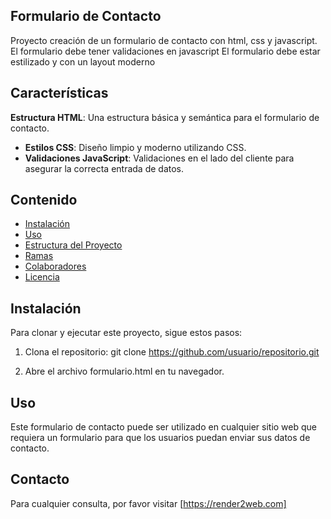 ## Formulario de Contacto

Proyecto creación de un formulario de contacto con html, css y javascript.
El formulario debe tener validaciones en javascript
El formulario debe estar estilizado y con un layout moderno

## Características

**Estructura HTML**: Una estructura básica y semántica para el formulario de contacto.
- **Estilos CSS**: Diseño limpio y moderno utilizando CSS.
- **Validaciones JavaScript**: Validaciones en el lado del cliente para asegurar la correcta entrada de datos.

## Contenido

- [Instalación](#Instalacion)
- [Uso](#uso)
- [Estructura del Proyecto](#estructura-del-proyecto)
- [Ramas](#ramas)
- [Colaboradores](#colaboradores)
- [Licencia](#licencia)

## Instalación

Para clonar y ejecutar este proyecto, sigue estos pasos:

1. Clona el repositorio:
    git clone https://github.com/usuario/repositorio.git

2. Abre el archivo formulario.html en tu navegador.

## Uso
Este formulario de contacto puede ser utilizado en cualquier sitio 
web que requiera un formulario para que los usuarios puedan enviar
sus datos de contacto.

## Contacto
Para cualquier consulta, por favor visitar [https://render2web.com]
